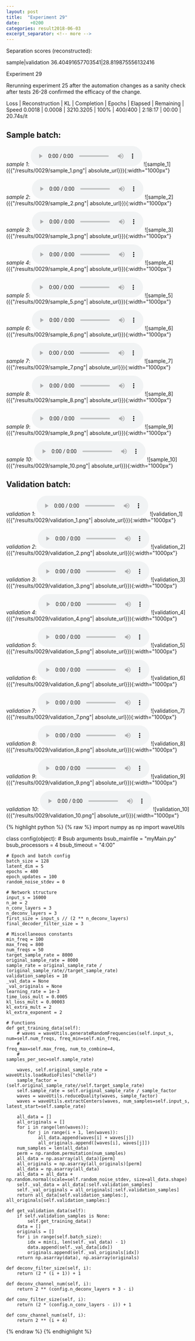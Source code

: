 ```yaml
---
layout: post
title:  "Experiment 29"
date:    +0200
categories: result2018-06-03
excerpt_separator: <!-- more -->
---
```

Separation scores (reconstructed):

sample|validation
36.40491657703541|28.819875556132416<!-- more -->

Experiment 29

Rerunning experiment 25 after the automation changes as a sanity check after tests 26-28 confirmed the efficacy of the change.

Loss | Reconstruction | KL | Completion | Epochs | Elapsed | Remaining | Speed
0.0018 | 0.0008 | 3210.3205 | 100% | 400/400 | 2:18:17 | 00:00 | 20.74s/it

## **Sample batch**:
_sample 1_:
<audio src="/ResultsOverview/results/0029/sample_1.wav" controls preload></audio>
![sample_1]({{"/results/0029/sample_1.png"| absolute_url}}){:width="1000px"}

_sample 2_:
<audio src="/ResultsOverview/results/0029/sample_2.wav" controls preload></audio>
![sample_2]({{"/results/0029/sample_2.png"| absolute_url}}){:width="1000px"}

_sample 3_:
<audio src="/ResultsOverview/results/0029/sample_3.wav" controls preload></audio>
![sample_3]({{"/results/0029/sample_3.png"| absolute_url}}){:width="1000px"}

_sample 4_:
<audio src="/ResultsOverview/results/0029/sample_4.wav" controls preload></audio>
![sample_4]({{"/results/0029/sample_4.png"| absolute_url}}){:width="1000px"}

_sample 5_:
<audio src="/ResultsOverview/results/0029/sample_5.wav" controls preload></audio>
![sample_5]({{"/results/0029/sample_5.png"| absolute_url}}){:width="1000px"}

_sample 6_:
<audio src="/ResultsOverview/results/0029/sample_6.wav" controls preload></audio>
![sample_6]({{"/results/0029/sample_6.png"| absolute_url}}){:width="1000px"}

_sample 7_:
<audio src="/ResultsOverview/results/0029/sample_7.wav" controls preload></audio>
![sample_7]({{"/results/0029/sample_7.png"| absolute_url}}){:width="1000px"}

_sample 8_:
<audio src="/ResultsOverview/results/0029/sample_8.wav" controls preload></audio>
![sample_8]({{"/results/0029/sample_8.png"| absolute_url}}){:width="1000px"}

_sample 9_:
<audio src="/ResultsOverview/results/0029/sample_9.wav" controls preload></audio>
![sample_9]({{"/results/0029/sample_9.png"| absolute_url}}){:width="1000px"}

_sample 10_:
<audio src="/ResultsOverview/results/0029/sample_10.wav" controls preload></audio>
![sample_10]({{"/results/0029/sample_10.png"| absolute_url}}){:width="1000px"}

## **Validation batch**:
_validation 1_:
<audio src="/ResultsOverview/results/0029/validation_1.wav" controls preload></audio>
![validation_1]({{"/results/0029/validation_1.png"| absolute_url}}){:width="1000px"}

_validation 2_:
<audio src="/ResultsOverview/results/0029/validation_2.wav" controls preload></audio>
![validation_2]({{"/results/0029/validation_2.png"| absolute_url}}){:width="1000px"}

_validation 3_:
<audio src="/ResultsOverview/results/0029/validation_3.wav" controls preload></audio>
![validation_3]({{"/results/0029/validation_3.png"| absolute_url}}){:width="1000px"}

_validation 4_:
<audio src="/ResultsOverview/results/0029/validation_4.wav" controls preload></audio>
![validation_4]({{"/results/0029/validation_4.png"| absolute_url}}){:width="1000px"}

_validation 5_:
<audio src="/ResultsOverview/results/0029/validation_5.wav" controls preload></audio>
![validation_5]({{"/results/0029/validation_5.png"| absolute_url}}){:width="1000px"}

_validation 6_:
<audio src="/ResultsOverview/results/0029/validation_6.wav" controls preload></audio>
![validation_6]({{"/results/0029/validation_6.png"| absolute_url}}){:width="1000px"}

_validation 7_:
<audio src="/ResultsOverview/results/0029/validation_7.wav" controls preload></audio>
![validation_7]({{"/results/0029/validation_7.png"| absolute_url}}){:width="1000px"}

_validation 8_:
<audio src="/ResultsOverview/results/0029/validation_8.wav" controls preload></audio>
![validation_8]({{"/results/0029/validation_8.png"| absolute_url}}){:width="1000px"}

_validation 9_:
<audio src="/ResultsOverview/results/0029/validation_9.wav" controls preload></audio>
![validation_9]({{"/results/0029/validation_9.png"| absolute_url}}){:width="1000px"}

_validation 10_:
<audio src="/ResultsOverview/results/0029/validation_10.wav" controls preload></audio>
![validation_10]({{"/results/0029/validation_10.png"| absolute_url}}){:width="1000px"}


{% highlight python %}
{% raw %}
import numpy as np
import waveUtils


class config(object):
	# Bsub arguments
	bsub_mainfile = "myMain.py"
	bsub_processors = 4
	bsub_timeout = "4:00"

	# Epoch and batch config
	batch_size = 128
	latent_dim = 5
	epochs = 400
	epoch_updates = 100
	random_noise_stdev = 0

	# Network structure
	input_s = 16000
	n_ae = 2
	n_conv_layers = 3
	n_deconv_layers = 3
	first_size = input_s // (2 ** n_deconv_layers)
	final_decoder_filter_size = 3

	# Miscellaneous constants
	min_freq = 100
	max_freq = 800
	num_freqs = 50
	target_sample_rate = 8000
	original_sample_rate = 8000
	sample_rate = original_sample_rate / (original_sample_rate//target_sample_rate)
	validation_samples = 10
	_val_data = None
	_val_originals = None
	learning_rate = 1e-3
	time_loss_mult = 0.0005
	kl_loss_mult = 0.00003
	kl_extra_mult = 2
	kl_extra_exponent = 2

	# Functions
	def get_training_data(self):
		# waves = waveUtils.generateRandomFrequencies(self.input_s, num=self.num_freqs, freq_min=self.min_freq,
		#                                            freq_max=self.max_freq, num_to_combine=4,
		#                                            samples_per_sec=self.sample_rate)

		waves, self.original_sample_rate = waveUtils.loadAudioFiles("chello")
		sample_factor = (self.original_sample_rate//self.target_sample_rate)
		self.sample_rate = self.original_sample_rate / sample_factor
		waves = waveUtils.reduceQuality(waves, sample_factor)
		waves = waveUtils.extractCenters(waves, num_samples=self.input_s, latest_start=self.sample_rate)

		all_data = []
		all_originals = []
		for i in range(len(waves)):
			for j in range(i + 1, len(waves)):
				all_data.append(waves[i] + waves[j])
				all_originals.append([waves[i], waves[j]])
		num_samples = len(all_data)
		perm = np.random.permutation(num_samples)
		all_data = np.asarray(all_data)[perm]
		all_originals = np.asarray(all_originals)[perm]
		all_data = np.asarray(all_data)
		all_data = all_data + np.random.normal(scale=self.random_noise_stdev, size=all_data.shape)
		self._val_data = all_data[:self.validation_samples]
		self._val_originals = all_originals[:self.validation_samples]
		return all_data[self.validation_samples:], all_originals[self.validation_samples:]

	def get_validation_data(self):
		if self.validation_samples is None:
			self.get_training_data()
		data = []
		originals = []
		for i in range(self.batch_size):
			idx = min(i, len(self._val_data) - 1)
			data.append(self._val_data[idx])
			originals.append(self._val_originals[idx])
		return np.asarray(data), np.asarray(originals)

	def deconv_filter_size(self, i):
		return (2 * (i + 1)) + 1

	def deconv_channel_num(self, i):
		return 2 ** (config.n_deconv_layers + 3 - i)

	def conv_filter_size(self, i):
		return (2 * (config.n_conv_layers - i)) + 1

	def conv_channel_num(self, i):
		return 2 ** (i + 4)

{% endraw %}
{% endhighlight %}
